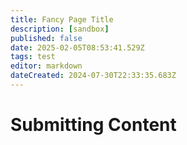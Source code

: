 ```yaml
---
title: Fancy Page Title
description: [sandbox]
published: false
date: 2025-02-05T08:53:41.529Z
tags: test
editor: markdown
dateCreated: 2024-07-30T22:33:35.683Z
---
```


# Submitting Content
